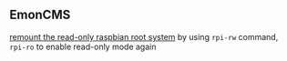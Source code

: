 ## EmonCMS

[remount the read-only raspbian root system](https://github.com/emoncms/emoncms/blob/bufferedwrite/docs/install.md) by using `rpi-rw` command, `rpi-ro` to enable read-only mode again
